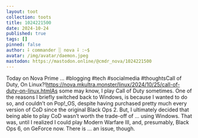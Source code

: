 ```yaml
---
layout: toot
collection: toots
title: 1024221500
date: 2024-10-24
published: true
tags: []
pinned: false
author: ⸸ commander ░ nova ⸸ :~$
avatar: /img/avatar/daemon.jpeg
mastodon: https://mastodon.online/@cmdr_nova/1024221500
---
```


Today on Nova Prime ... #blogging #tech #socialmedia #thoughtsCall of Duty, On Linux?!https://nova.mkultra.monster/linux/2024/10/25/call-of-duty-on-linux.htmlAs some may know, I play Call of Duty sometimes. One of the reasons I briefly switched back to Windows, is because I wanted to do so, and couldn’t on Pop!_OS, despite having purchased pretty much every version of CoD since the original Black Ops 2. But, I ultimately decided that being able to play CoD wasn’t worth the trade-off of … using Windows. That was, until I realized I could play Modern Warfare III, and, presumably, Black Ops 6, on GeForce now. There is … an issue, though.

